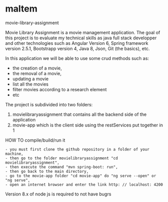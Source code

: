# maltem
movie-library-assignment

Movie Library Assignment is a movie management application. The goal of this project is to evaluate my technical skills as java full stack developper and other technologies such as Angular Version 6, Spring framework version 2.5.1, Bootstrapp version 4, Java 8, Json, Git (the basics), etc.

In this application we will be able to use some crud methods such as:
 - the creation of a movie,
 - the removal of a movie,
 - updating a movie
 - list all the movies
 - filter movies according to a research element
 - etc

The project is subdivided into two folders:

  1) movielibraryassignment that contains all the backend side of the application
  2) movie-app which is the client side using the restServices put together in 1


HOW TO compile/build/run it

    - you must first clone the github repository in a folder of your machine,
    - then go to the folder movielibraryassignment "cd movielibraryassignment",
    - then execute the command "mvn spring-boot: run",
    - then go back to the main directory,
    - go to the movie-app folder "cd movie-app" do "ng serve --open" or "ng serve",
    - open an internet browser and enter the link http: // localhost: 4200


Version 8.x of node js is required to not have bugrs

